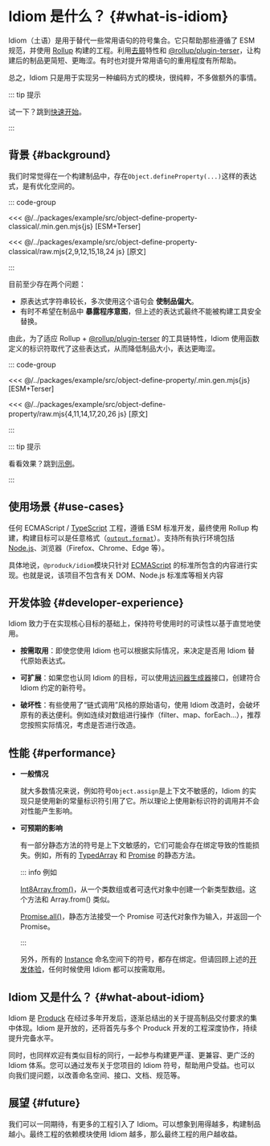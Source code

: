 # Idiom 是什么？ {#what-is-idiom}

Idiom（土语）是用于替代一些常用语句的符号集合。它只帮助那些遵循了 ESM 规范，并使用 [Rollup](https://cn.rollupjs.org/) 构建的工程。利用[去屑](https://cn.rollupjs.org/faqs/#what-is-tree-shaking)特性和 [@rollup/plugin-terser](https://github.com/rollup/plugins/tree/master/packages/terser#readme)，让构建后的制品更简短、更晦涩。有时也对提升常用语句的重用程度有所帮助。

总之，Idiom 只是用于实现另一种编码方式的模块，很纯粹，不多做额外的事情。

::: tip 提示

试一下？跳到[快速开始](./getting-started)。

:::

## 背景 {#background}

我们时常觉得在一个构建制品中，存在`Object.defineProperty(...)`这样的表达式，是有优化空间的。

::: code-group

<<< @/../packages/example/src/object-define-property-classical/.min.gen.mjs{js} [ESM+Terser]

<<< @/../packages/example/src/object-define-property-classical/raw.mjs{2,9,12,15,18,24 js} [原文]

:::

目前至少存在两个问题：
  - 原表达式字符串较长，多次使用这个语句会 **使制品偏大**。
  - 有时不希望在制品中 **暴露程序意图**，但上述的表达式最终不能被构建工具安全替换。

由此，为了适应 Rollup + [@rollup/plugin-terser](https://github.com/rollup/plugins/tree/master/packages/terser#readme) 的工具链特性，Idiom 使用函数定义的标识符取代了这些表达式，从而降低制品大小，表达更晦涩。

::: code-group

<<< @/../packages/example/src/object-define-property/.min.gen.mjs{js} [ESM+Terser]

<<< @/../packages/example/src/object-define-property/raw.mjs{4,11,14,17,20,26 js} [原文]

:::

::: tip 提示

看看效果？跳到[示例](/zh/examples/new)。

:::

## 使用场景 {#use-cases}

任何 ECMAScript / [TypeScript](https://www.typescriptlang.org/) 工程，遵循 ESM 标准开发，最终使用 Rollup 构建，构建目标可以是任意格式（[`output.format`](https://rollupjs.org/configuration-options/#output-format)）。支持所有执行环境包括 [Node.js](https://nodejs.org/en)、浏览器（Firefox、Chrome、Edge 等）。

具体地说，`@produck/idiom`模块只针对 [ECMAScript](https://tc39.es/ecma262/) 的标准所包含的内容进行实现。也就是说，该项目不包含有关 DOM、Node.js 标准库等相关内容

## 开发体验 {#developer-experience}

Idiom 致力于在实现核心目标的基础上，保持符号使用时的可读性以基于直觉地使用。

- **按需取用**：即使您使用 Idiom 也可以根据实际情况，来决定是否用 Idiom 替代原始表达式。

- **可扩展**：如果您也认同 Idiom 的目标，可以使用[访问器生成器](/)接口，创建符合 Idiom 约定的新符号。

- **破坏性**：有些使用了“链式调用”风格的原始语句，使用 Idiom 改造时，会破坏原有的表达便利。例如连续对数组进行操作（filter、map、forEach...），推荐您按照实际情况，考虑是否进行改造。

## 性能 {#performance}

- **一般情况**

  就大多数情况来说，例如符号`Object.assign`是上下文不敏感的，Idiom 的实现只是使用新的常量标识符引用了它。所以理论上使用新标识符的调用并不会对性能产生影响。

- **可预期的影响**

  有一部分静态方法的符号是上下文敏感的，它们可能会存在绑定导致的性能损失。例如，所有的 [TypedArray](https://developer.mozilla.org/en-US/docs/Web/JavaScript/Reference/Global_Objects/TypedArray) 和 [Promise](https://developer.mozilla.org/en-US/docs/Web/JavaScript/Reference/Global_Objects/Promise) 的静态方法。

	::: info 例如

	[Int8Array.from()](https://developer.mozilla.org/en-US/docs/Web/JavaScript/Reference/Global_Objects/TypedArray/from)，从一个类数组或者可迭代对象中创建一个新类型数组。这个方法和 Array.from() 类似。

	[Promise.all()](https://developer.mozilla.org/en-US/docs/Web/JavaScript/Reference/Global_Objects/Promise/all)，静态方法接受一个 Promise 可迭代对象作为输入，并返回一个 Promise。

	:::

	另外，所有的 [Instance](/) 命名空间下的符号，都存在绑定。但请回顾上述的[开发体验](#developer-experience)，任何时候使用 Idiom 都可以按需取用。

## Idiom 又是什么？ {#what-about-idiom}

Idiom 是 [Produck](https://produckjs.com) 在经过多年开发后，逐渐总结出的关于提高制品交付要求的集中体现。Idiom 是开放的，还将首先与多个 Produck 开发的工程深度协作，持续提升完备水平。

同时，也同样欢迎有类似目标的同行，一起参与构建更严谨、更兼容、更广泛的 Idiom 体系。您可以通过发布关于您项目的 Idiom 符号，帮助用户受益。也可以向我们提问题，以改善命名空间、接口、文档、规范等。

## 展望 {#future}

我们可以一同期待，有更多的工程引入了 Idiom。可以想象到用得越多，构建制品越小。最终工程的依赖模块使用 Idiom 越多，那么最终工程的用户越收益。
